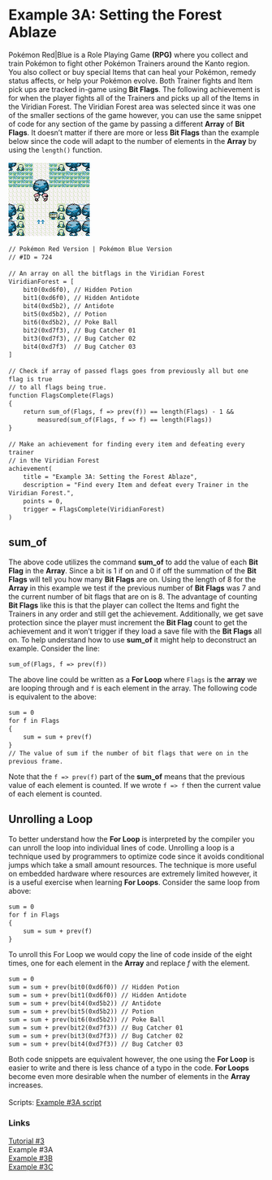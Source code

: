 # Example 3A: Setting the Forest Ablaze
Pokémon Red|Blue is a Role Playing Game **(RPG)** where you collect and train Pokémon to fight other Pokémon Trainers around the Kanto region.  You also collect or buy special Items that can heal your Pokémon, remedy status affects, or help your Pokémon evolve. Both Trainer fights and Item pick ups are tracked in-game using **Bit Flags**. The following achievement is for when the player fights all of the Trainers and picks up all of the Items in the Viridian Forest.  The Viridian Forest area was selected since it was one of the smaller sections of the game however, you can use the same snippet of code for any section of the game by passing a different **Array** of **Bit Flags**.  It doesn’t matter if there are more or less **Bit Flags** than the example below since the code will adapt to the number of elements in the **Array** by using the `length()` function.<br>  
![In the Viridian Forest](Pokemon_Viridian_Forest.png)
```
// Pokémon Red Version | Pokémon Blue Version
// #ID = 724

// An array on all the bitflags in the Viridian Forest
ViridianForest = [
    bit0(0xd6f0), // Hidden Potion
    bit1(0xd6f0), // Hidden Antidote
    bit4(0xd5b2), // Antidote
    bit5(0xd5b2), // Potion
    bit6(0xd5b2), // Poke Ball
    bit2(0xd7f3), // Bug Catcher 01
    bit3(0xd7f3), // Bug Catcher 02
    bit4(0xd7f3)  // Bug Catcher 03
]

// Check if array of passed flags goes from previously all but one flag is true
// to all flags being true.
function FlagsComplete(Flags)
{
    return sum_of(Flags, f => prev(f)) == length(Flags) - 1 &&
        measured(sum_of(Flags, f => f) == length(Flags)) 
}

// Make an achievement for finding every item and defeating every trainer 
// in the Viridian Forest
achievement(
    title = "Example 3A: Setting the Forest Ablaze", 
    description = "Find every Item and defeat every Trainer in the Viridian Forest.",
    points = 0,  
    trigger = FlagsComplete(ViridianForest) 
)
```
## sum_of
The above code utilizes the command **sum_of** to add the value of each **Bit Flag** in the **Array**.  Since a bit is 1 if on and 0 if off the summation of the **Bit Flags** will tell you how many **Bit Flags** are on.  Using the length of 8 for the **Array** in this example we test if the previous number of **Bit Flags** was 7 and the current number of bit flags that are on is 8.  The advantage of counting **Bit Flags** like this is that the player can collect the Items and fight the Trainers in any order and still get the achievement.  Additionally, we get save protection since the player must increment the **Bit Flag** count to get the achievement and it won’t trigger if they load a save file with the **Bit Flags** all on.
To help understand how to use **sum_of** it might help to deconstruct an example. Consider the line:
```
sum_of(Flags, f => prev(f))
```
The above line could be written as a **For Loop** where `Flags` is the **array** we are looping through and `f` is each element in the array. The following code is equivalent to the above:
```
sum = 0
for f in Flags
{
    sum = sum + prev(f)
}
// The value of sum if the number of bit flags that were on in the previous frame.
```
Note that the `f => prev(f)` part of the **sum_of** means that the previous value of each element is counted.  If we wrote `f => f` then the current value of each element is counted.
## Unrolling a Loop
To better understand how the **For Loop** is interpreted by the compiler you can unroll the loop into individual lines of code. Unrolling a loop is a technique used by programmers to optimize code since it avoids conditional jumps which take a small amount resources.  The technique is more useful on embedded hardware where resources are extremely limited however, it is a useful exercise when learning **For Loops**. Consider the same loop from above:
```
sum = 0
for f in Flags
{
    sum = sum + prev(f)
}
```
To unroll this For Loop we would copy the line of code inside of the eight times, one for each element in the **Array** and replace _f_ with the element.
```
sum = 0
sum = sum + prev(bit0(0xd6f0)) // Hidden Potion
sum = sum + prev(bit1(0xd6f0)) // Hidden Antidote
sum = sum + prev(bit4(0xd5b2)) // Antidote
sum = sum + prev(bit5(0xd5b2)) // Potion
sum = sum + prev(bit6(0xd5b2)) // Poke Ball
sum = sum + prev(bit2(0xd7f3)) // Bug Catcher 01
sum = sum + prev(bit3(0xd7f3)) // Bug Catcher 02
sum = sum + prev(bit4(0xd7f3)) // Bug Catcher 03
```
Both code snippets are equivalent however, the one using the **For Loop** is easier to write and there is less chance of a typo in the code.  **For Loops** become even more desirable when the number of elements in the **Array** increases.<br>
<br>
Scripts: [Example #3A script](Example_3A_Pokemon.rascript) <br>
### Links
[Tutorial #3](readme.md) <br>
Example #3A<br>
[Example #3B](Example_3B.md) <br>
[Example #3C](Example_3C.md) <br>
